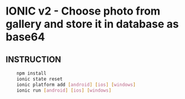 # IONIC v2 - Choose photo from gallery and store it in database as base64

## INSTRUCTION
```sh
    npm install
    ionic state reset
    ionic platform add [android] [ios] [windows]
    ionic run [android] [ios] [windows]
```

